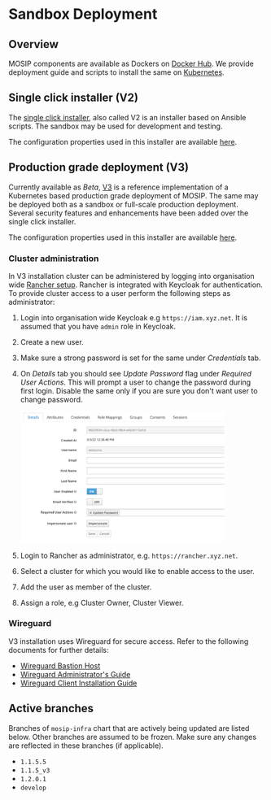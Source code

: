 # Sandbox Deployment

## Overview
MOSIP components are available as Dockers on [Docker Hub](). We provide deployment guide and scripts to install the same on [Kubernetes](https://kubernetes.io).

## Single click installer (V2)
The [single click installer](https://github.com/mosip/mosip-infra/tree/release-1.2.0/deployment/sandbox-v2), also called V2 is an installer based on Ansible scripts. The sandbox may be used for development and testing.

The configuration properties used in this installer are available [here](https://github.com/mosip/mosip-config/tree/release-1.2.0).

## Production grade deployment (V3) 
Currently available as _Beta_, [V3](https://github.com/mosip/mosip-infra/tree/release-1.2.0/deployment/v3) is a reference implementation of a Kubernetes based production grade deployment of MOSIP. The same may be deployed both as a sandbox or full-scale production deployment. Several security features and enhancements have been added over the single click installer.

The configuration properties used in this installer are available [here](https://github.com/mosip/mosip-config/tree/develop3-v3).

### Cluster administration 
In V3 installation cluster can be administered by logging into organisation wide [Rancher setup](https://github.com/mosip/mosip-infra/tree/develop/deployment/v3/rancher). Rancher is integrated with Keycloak for authentication. To provide cluster access to a user perform the following steps as administrator:
1. Login into organisation wide Keycloak e.g `https://iam.xyz.net`.  It is assumed that you have `admin` role in Keycloak.
1. Create a new user. 
1. Make sure a strong password is set for the same under _Credentials_ tab.
1. On _Details_ tab you should see _Update Password_ flag under _Required User Actions_. This will prompt a user to change the password during first login.  Disable the same only if you are sure you don't want user to change password.

    <img src="_images/keycloak-user-create.png" width="400">

1. Login to Rancher as administrator, e.g. `https://rancher.xyz.net`.
1. Select a cluster for which you would like to enable access to the user.
1. Add the user as member of the cluster.
1. Assign a role, e.g Cluster Owner, Cluster Viewer.

### Wireguard 
V3 installation uses Wireguard for secure access. Refer to the following documents for further details:
* [Wireguard Bastion Host](https://github.com/mosip/mosip-infra/blob/develop/deployment/v3/docs/wireguard-bastion.md)
* [Wireguard Administrator's Guide](https://github.com/mosip/mosip-infra/blob/develop/deployment/v3/docs/wireguard-administrators-guide.md)
* [Wireguard Client Installation Guide](wireguard-client-installation-guide.md)

## Active branches
Branches of `mosip-infra` chart that are actively being updated are listed below.  Other branches are assumed to be frozen. Make sure any changes are reflected in these branches (if applicable).
* `1.1.5.5`
* `1.1.5_v3`
* `1.2.0.1`
* `develop`



